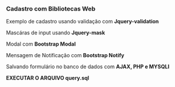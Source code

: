 ### Cadastro com Bibliotecas Web 

Exemplo de cadastro usando validação com **Jquery-validation**

Mascáras de input usando **Jquery-mask**

Modal com **Bootstrap Modal**

Mensagem de Notificação com **Bootstrap Notify**

Salvando formulário no banco de dados com **AJAX, PHP e MYSQLI**



**EXECUTAR O ARQUIVO query.sql**
